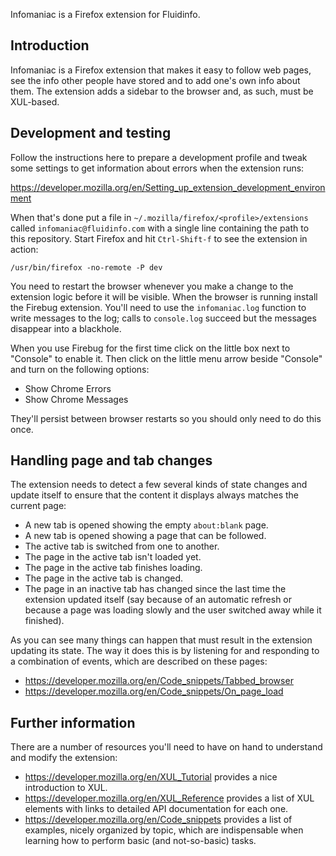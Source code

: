 Infomaniac is a Firefox extension for Fluidinfo.


Introduction
------------

Infomaniac is a Firefox extension that makes it easy to follow web
pages, see the info other people have stored and to add one's own info
about them.  The extension adds a sidebar to the browser and, as such,
must be XUL-based.


Development and testing
-----------------------

Follow the instructions here to prepare a development profile and
tweak some settings to get information about errors when the extension
runs:

  https://developer.mozilla.org/en/Setting_up_extension_development_environment

When that's done put a file in `~/.mozilla/firefox/<profile>/extensions`
called `infomaniac@fluidinfo.com` with a single line containing the
path to this repository.  Start Firefox and hit `Ctrl-Shift-f` to see
the extension in action:

    /usr/bin/firefox -no-remote -P dev

You need to restart the browser whenever you make a change to the
extension logic before it will be visible.  When the browser is
running install the Firebug extension.  You'll need to use the
`infomaniac.log` function to write messages to the log; calls to
`console.log` succeed but the messages disappear into a blackhole.

When you use Firebug for the first time click on the little box next
to "Console" to enable it.  Then click on the little menu arrow beside
"Console" and turn on the following options:

- Show Chrome Errors
- Show Chrome Messages

They'll persist between browser restarts so you should only need to do
this once.


Handling page and tab changes
-----------------------------

The extension needs to detect a few several kinds of state changes and
update itself to ensure that the content it displays always matches
the current page:

- A new tab is opened showing the empty `about:blank` page.
- A new tab is opened showing a page that can be followed.
- The active tab is switched from one to another.
- The page in the active tab isn't loaded yet.
- The page in the active tab finishes loading.
- The page in the active tab is changed.
- The page in an inactive tab has changed since the last time the
  extension updated itself (say because of an automatic refresh or
  because a page was loading slowly and the user switched away while
  it finished).

As you can see many things can happen that must result in the
extension updating its state.  The way it does this is by listening
for and responding to a combination of events, which are described on
these pages:

- https://developer.mozilla.org/en/Code_snippets/Tabbed_browser
- https://developer.mozilla.org/en/Code_snippets/On_page_load


Further information
-------------------

There are a number of resources you'll need to have on hand to
understand and modify the extension:

- https://developer.mozilla.org/en/XUL_Tutorial provides a nice
  introduction to XUL.
- https://developer.mozilla.org/en/XUL_Reference provides a list of XUL
  elements with links to detailed API documentation for each one.
- https://developer.mozilla.org/en/Code_snippets provides a list of
  examples, nicely organized by topic, which are indispensable when
  learning how to perform basic (and not-so-basic) tasks.
